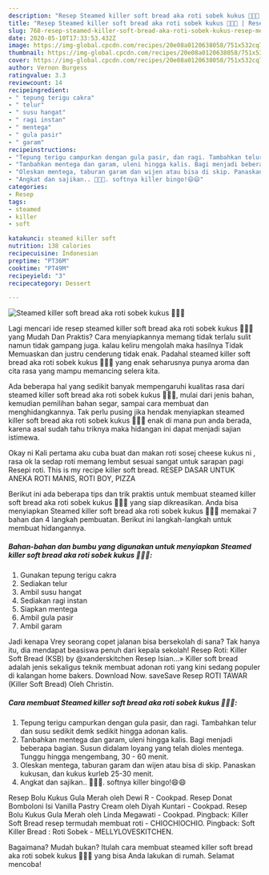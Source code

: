 ```yaml
---
description: "Resep Steamed killer soft bread aka roti sobek kukus 💖🍞🍞 | Resep Membuat Steamed killer soft bread aka roti sobek kukus 💖🍞🍞 Yang Bisa Manjain Lidah"
title: "Resep Steamed killer soft bread aka roti sobek kukus 💖🍞🍞 | Resep Membuat Steamed killer soft bread aka roti sobek kukus 💖🍞🍞 Yang Bisa Manjain Lidah"
slug: 768-resep-steamed-killer-soft-bread-aka-roti-sobek-kukus-resep-membuat-steamed-killer-soft-bread-aka-roti-sobek-kukus-yang-bisa-manjain-lidah
date: 2020-05-10T17:33:53.432Z
image: https://img-global.cpcdn.com/recipes/20e08a0120638058/751x532cq70/steamed-killer-soft-bread-aka-roti-sobek-kukus-💖🍞🍞-foto-resep-utama.jpg
thumbnail: https://img-global.cpcdn.com/recipes/20e08a0120638058/751x532cq70/steamed-killer-soft-bread-aka-roti-sobek-kukus-💖🍞🍞-foto-resep-utama.jpg
cover: https://img-global.cpcdn.com/recipes/20e08a0120638058/751x532cq70/steamed-killer-soft-bread-aka-roti-sobek-kukus-💖🍞🍞-foto-resep-utama.jpg
author: Vernon Burgess
ratingvalue: 3.3
reviewcount: 14
recipeingredient:
- " tepung terigu cakra"
- " telur"
- " susu hangat"
- " ragi instan"
- " mentega"
- " gula pasir"
- " garam"
recipeinstructions:
- "Tepung terigu campurkan dengan gula pasir, dan ragi. Tambahkan telur dan susu sedikit demk sedikit hingga adonan kalis."
- "Tanbahkan mentega dan garam, uleni hingga kalis. Bagi menjadi beberapa bagian. Susun didalam loyang yang telah dioles mentega. Tunggu hingga mengembang, 30 - 60 menit."
- "Oleskan mentega, taburan garam dan wijen atau bisa di skip. Panaskan kukusan, dan kukus kurleb 25-30 menit."
- "Angkat dan sajikan.. 🍞🍞💖. softnya killer bingo!😄😄"
categories:
- Resep
tags:
- steamed
- killer
- soft

katakunci: steamed killer soft 
nutrition: 138 calories
recipecuisine: Indonesian
preptime: "PT36M"
cooktime: "PT49M"
recipeyield: "3"
recipecategory: Dessert

---
```



![Steamed killer soft bread aka roti sobek kukus 💖🍞🍞](https://img-global.cpcdn.com/recipes/20e08a0120638058/751x532cq70/steamed-killer-soft-bread-aka-roti-sobek-kukus-💖🍞🍞-foto-resep-utama.jpg)

Lagi mencari ide resep steamed killer soft bread aka roti sobek kukus 💖🍞🍞 yang Mudah Dan Praktis? Cara menyiapkannya memang tidak terlalu sulit namun tidak gampang juga. kalau keliru mengolah maka hasilnya Tidak Memuaskan dan justru cenderung tidak enak. Padahal steamed killer soft bread aka roti sobek kukus 💖🍞🍞 yang enak seharusnya punya aroma dan cita rasa yang mampu memancing selera kita.

Ada beberapa hal yang sedikit banyak mempengaruhi kualitas rasa dari steamed killer soft bread aka roti sobek kukus 💖🍞🍞, mulai dari jenis bahan, kemudian pemilihan bahan segar, sampai cara membuat dan menghidangkannya. Tak perlu pusing jika hendak menyiapkan steamed killer soft bread aka roti sobek kukus 💖🍞🍞 enak di mana pun anda berada, karena asal sudah tahu triknya maka hidangan ini dapat menjadi sajian istimewa.

Okay ni Kali pertama aku cuba buat dan makan roti sosej cheese kukus ni , rasa ok la sedap roti memang lembut sesuai sangat untuk sarapan pagi Resepi roti. This is my recipe killer soft bread. RESEP DASAR UNTUK ANEKA ROTI MANIS, ROTI BOY, PIZZA


Berikut ini ada beberapa tips dan trik praktis untuk membuat steamed killer soft bread aka roti sobek kukus 💖🍞🍞 yang siap dikreasikan. Anda bisa menyiapkan Steamed killer soft bread aka roti sobek kukus 💖🍞🍞 memakai 7 bahan dan 4 langkah pembuatan. Berikut ini langkah-langkah untuk membuat hidangannya.

<!--inarticleads1-->

##### Bahan-bahan dan bumbu yang digunakan untuk menyiapkan Steamed killer soft bread aka roti sobek kukus 💖🍞🍞:

1. Gunakan  tepung terigu cakra
1. Sediakan  telur
1. Ambil  susu hangat
1. Sediakan  ragi instan
1. Siapkan  mentega
1. Ambil  gula pasir
1. Ambil  garam


Jadi kenapa Vrey seorang copet jalanan bisa bersekolah di sana? Tak hanya itu, dia mendapat beasiswa penuh dari kepala sekolah! Resep Roti: Killer Soft Bread (KSB) by @xanderskitchen Resep Isian…» Killer soft bread adalah jenis sekaligus teknik membuat adonan roti yang kini sedang populer di kalangan home bakers. Download Now. saveSave Resep ROTI TAWAR (Killer Soft Bread) Oleh Christin. 

<!--inarticleads2-->

##### Cara membuat Steamed killer soft bread aka roti sobek kukus 💖🍞🍞:

1. Tepung terigu campurkan dengan gula pasir, dan ragi. Tambahkan telur dan susu sedikit demk sedikit hingga adonan kalis.
1. Tanbahkan mentega dan garam, uleni hingga kalis. Bagi menjadi beberapa bagian. Susun didalam loyang yang telah dioles mentega. Tunggu hingga mengembang, 30 - 60 menit.
1. Oleskan mentega, taburan garam dan wijen atau bisa di skip. Panaskan kukusan, dan kukus kurleb 25-30 menit.
1. Angkat dan sajikan.. 🍞🍞💖. softnya killer bingo!😄😄


Resep Bolu Kukus Gula Merah oleh Dewi R - Cookpad. Resep Donat Bomboloni Isi Vanilla Pastry Cream oleh Diyah Kuntari - Cookpad. Resep Bolu Kukus Gula Merah oleh Linda Megawati - Cookpad. Pingback: Killer Soft Bread resep termudah membuat roti - CHIOCHIOCHIO. Pingback: Soft Killer Bread : Roti Sobek - MELLYLOVESKITCHEN. 

Bagaimana? Mudah bukan? Itulah cara membuat steamed killer soft bread aka roti sobek kukus 💖🍞🍞 yang bisa Anda lakukan di rumah. Selamat mencoba!
